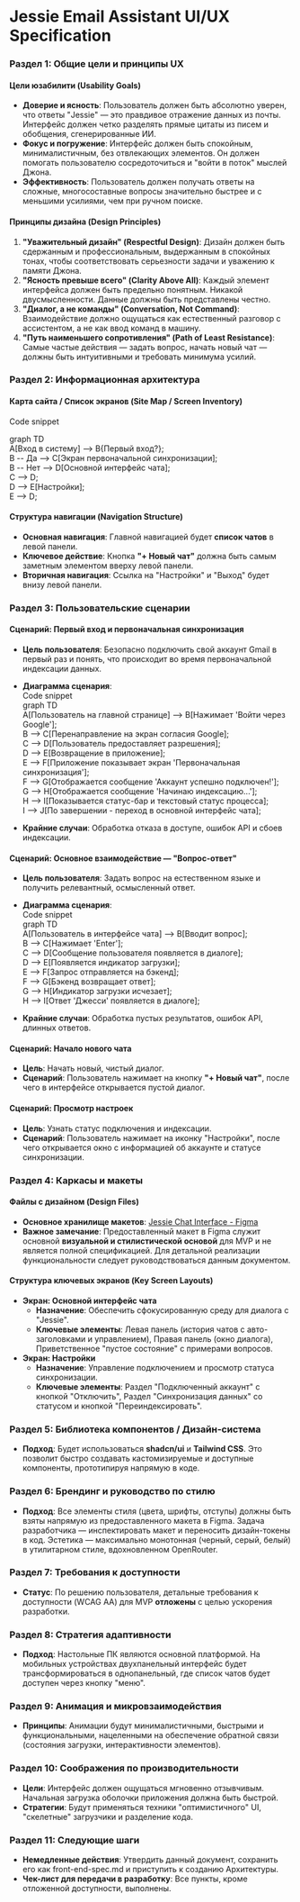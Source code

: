# **Jessie Email Assistant UI/UX Specification**

### **Раздел 1: Общие цели и принципы UX**

#### **Цели юзабилити (Usability Goals)**

* **Доверие и ясность**: Пользователь должен быть абсолютно уверен, что ответы "Jessie" — это правдивое отражение данных из почты. Интерфейс должен четко разделять прямые цитаты из писем и обобщения, сгенерированные ИИ.  
* **Фокус и погружение**: Интерфейс должен быть спокойным, минималистичным, без отвлекающих элементов. Он должен помогать пользователю сосредоточиться и "войти в поток" мыслей Джона.  
* **Эффективность**: Пользователь должен получать ответы на сложные, многосоставные вопросы значительно быстрее и с меньшими усилиями, чем при ручном поиске.

#### **Принципы дизайна (Design Principles)**

1. **"Уважительный дизайн" (Respectful Design)**: Дизайн должен быть сдержанным и профессиональным, выдержанным в спокойных тонах, чтобы соответствовать серьезности задачи и уважению к памяти Джона.  
2. **"Ясность превыше всего" (Clarity Above All)**: Каждый элемент интерфейса должен быть предельно понятным. Никакой двусмысленности. Данные должны быть представлены честно.  
3. **"Диалог, а не команды" (Conversation, Not Command)**: Взаимодействие должно ощущаться как естественный разговор с ассистентом, а не как ввод команд в машину.  
4. **"Путь наименьшего сопротивления" (Path of Least Resistance)**: Самые частые действия — задать вопрос, начать новый чат — должны быть интуитивными и требовать минимума усилий.

### **Раздел 2: Информационная архитектура**

#### **Карта сайта / Список экранов (Site Map / Screen Inventory)**

Code snippet

graph TD  
    A\[Вход в систему\] \--\> B{Первый вход?};  
    B \-- Да \--\> C\[Экран первоначальной синхронизации\];  
    B \-- Нет \--\> D\[Основной интерфейс чата\];  
    C \--\> D;  
    D \--\> E\[Настройки\];  
    E \--\> D;

#### **Структура навигации (Navigation Structure)**

* **Основная навигация**: Главной навигацией будет **список чатов** в левой панели.  
* **Ключевое действие**: Кнопка **"+ Новый чат"** должна быть самым заметным элементом вверху левой панели.  
* **Вторичная навигация**: Ссылка на "Настройки" и "Выход" будет внизу левой панели.

### **Раздел 3: Пользовательские сценарии**

#### **Сценарий: Первый вход и первоначальная синхронизация**

* **Цель пользователя**: Безопасно подключить свой аккаунт Gmail в первый раз и понять, что происходит во время первоначальной индексации данных.  
* **Диаграмма сценария**:  
  Code snippet  
  graph TD  
      A\[Пользователь на главной странице\] \--\> B\[Нажимает 'Войти через Google'\];  
      B \--\> C\[Перенаправление на экран согласия Google\];  
      C \--\> D\[Пользователь предоставляет разрешения\];  
      D \--\> E\[Возвращение в приложение\];  
      E \--\> F\[Приложение показывает экран 'Первоначальная синхронизация'\];  
      F \--\> G\[Отображается сообщение 'Аккаунт успешно подключен\!'\];  
      G \--\> H\[Отображается сообщение 'Начинаю индексацию...'\];  
      H \--\> I\[Показывается статус-бар и текстовый статус процесса\];  
      I \--\> J\[По завершении \- переход в основной интерфейс чата\];

* **Крайние случаи**: Обработка отказа в доступе, ошибок API и сбоев индексации.

#### **Сценарий: Основное взаимодействие — "Вопрос-ответ"**

* **Цель пользователя**: Задать вопрос на естественном языке и получить релевантный, осмысленный ответ.  
* **Диаграмма сценария**:  
  Code snippet  
  graph TD  
      A\[Пользователь в интерфейсе чата\] \--\> B\[Вводит вопрос\];  
      B \--\> C\[Нажимает 'Enter'\];  
      C \--\> D\[Сообщение пользователя появляется в диалоге\];  
      D \--\> E\[Появляется индикатор загрузки\];  
      E \--\> F\[Запрос отправляется на бэкенд\];  
      F \--\> G\[Бэкенд возвращает ответ\];  
      G \--\> H\[Индикатор загрузки исчезает\];  
      H \--\> I\[Ответ 'Джесси' появляется в диалоге\];

* **Крайние случаи**: Обработка пустых результатов, ошибок API, длинных ответов.

#### **Сценарий: Начало нового чата**

* **Цель**: Начать новый, чистый диалог.  
* **Сценарий**: Пользователь нажимает на кнопку **"+ Новый чат"**, после чего в интерфейсе открывается пустой диалог.

#### **Сценарий: Просмотр настроек**

* **Цель**: Узнать статус подключения и индексации.  
* **Сценарий**: Пользователь нажимает на иконку "Настройки", после чего открывается окно с информацией об аккаунте и статусе синхронизации.

### **Раздел 4: Каркасы и макеты**

#### **Файлы с дизайном (Design Files)**

* **Основное хранилище макетов**: [Jessie Chat Interface \- Figma](https://www.figma.com/make/qa3ZJk0VWrq43fG5WK7hxU/%D0%98%D0%BD%D1%82%D0%B5%D1%80%D1%84%D0%B5%D0%B9%D1%81-%D1%87%D0%B0%D1%82%D0%B0-%D1%81-Jessie?t=fTzWaOmaAygi370D-1)  
* **Важное замечание**: Предоставленный макет в Figma служит основной **визуальной и стилистической основой** для MVP и не является полной спецификацией. Для детальной реализации функциональности следует руководствоваться данным документом.

#### **Структура ключевых экранов (Key Screen Layouts)**

* **Экран: Основной интерфейс чата**  
  * **Назначение**: Обеспечить сфокусированную среду для диалога с "Jessie".  
  * **Ключевые элементы**: Левая панель (история чатов с авто-заголовками и управлением), Правая панель (окно диалога), Приветственное "пустое состояние" с примерами вопросов.  
* **Экран: Настройки**  
  * **Назначение**: Управление подключением и просмотр статуса синхронизации.  
  * **Ключевые элементы**: Раздел "Подключенный аккаунт" с кнопкой "Отключить", Раздел "Синхронизация данных" со статусом и кнопкой "Переиндексировать".

### **Раздел 5: Библиотека компонентов / Дизайн-система**

* **Подход**: Будет использоваться **shadcn/ui** и **Tailwind CSS**. Это позволит быстро создавать кастомизируемые и доступные компоненты, прототипируя напрямую в коде.

### **Раздел 6: Брендинг и руководство по стилю**

* **Подход**: Все элементы стиля (цвета, шрифты, отступы) должны быть взяты напрямую из предоставленного макета в Figma. Задача разработчика — инспектировать макет и переносить дизайн-токены в код. Эстетика — максимально монотонная (черный, серый, белый) в утилитарном стиле, вдохновленном OpenRouter.

### **Раздел 7: Требования к доступности**

* **Статус**: По решению пользователя, детальные требования к доступности (WCAG AA) для MVP **отложены** с целью ускорения разработки.

### **Раздел 8: Стратегия адаптивности**

* **Подход**: Настольные ПК являются основной платформой. На мобильных устройствах двухпанельный интерфейс будет трансформироваться в однопанельный, где список чатов будет доступен через кнопку "меню".

### **Раздел 9: Анимация и микровзаимодействия**

* **Принципы**: Анимации будут минималистичными, быстрыми и функциональными, нацеленными на обеспечение обратной связи (состояния загрузки, интерактивности элементов).

### **Раздел 10: Соображения по производительности**

* **Цели**: Интерфейс должен ощущаться мгновенно отзывчивым. Начальная загрузка оболочки приложения должна быть быстрой.  
* **Стратегии**: Будут применяться техники "оптимистичного" UI, "скелетные" загрузчики и разделение кода.

### **Раздел 11: Следующие шаги**

* **Немедленные действия**: Утвердить данный документ, сохранить его как front-end-spec.md и приступить к созданию Архитектуры.  
* **Чек-лист для передачи в разработку**: Все пункты, кроме отложенной доступности, выполнены.
